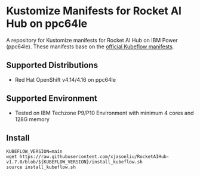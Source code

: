# Kustomize Manifests for Rocket AI Hub on ppc64le
A repository for Kustomize manifests for Rocket AI Hub on IBM Power (ppc64le).
These manifests base on the [official Kubeflow manifests](http://www.github.com/kubeflow/manifests/).

## Supported Distributions
- Red Hat OpenShift v4.14/4.16 on ppc64le

## Supported Environment
- Tested on IBM Techzone P9/P10 Environment with minimum 4 cores and 128G memory

## Install
```
KUBEFLOW_VERSION=main
wget https://raw.githubusercontent.com/xjasonliu/RocketAIHub-v1.7.0/blob/${KUBEFLOW_VERSION}/install_kubeflow.sh
source install_kubeflow.sh
```




